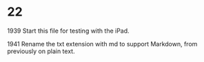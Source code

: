# 22

1939 Start this file for testing with the iPad.

1941 Rename the txt extension with md to support Markdown, from previously on plain text.

